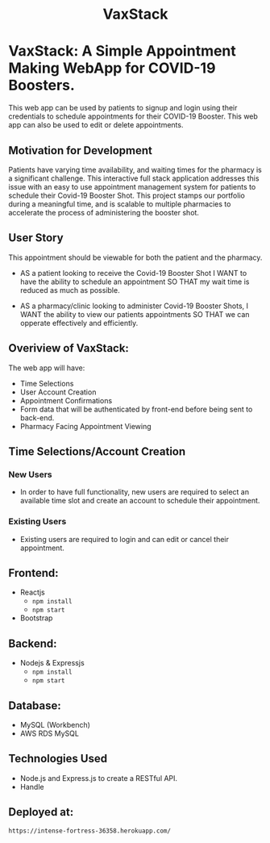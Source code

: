 <h1 align="center">
    <br>
    VaxStack
    <br>
</h1>

# VaxStack: A Simple Appointment Making WebApp for COVID-19 Boosters. 

This web app can be used by patients to signup and login using their credentials to schedule appointments for their COVID-19 Booster. This web app can also be used to edit or delete appointments.

## Motivation for Development

Patients have varying time availability, and waiting times for the pharmacy is a significant challenge. This interactive full stack application addresses this issue with an easy to use appointment management system for patients to schedule their Covid-19 Booster Shot. This project stamps our portfolio during a meaningful time, and is scalable to multiple pharmacies to accelerate the process of administering the booster shot. 
  
## User Story
This appointment should be viewable for both the patient and the pharmacy. 

- AS a patient looking to receive the Covid-19 Booster Shot I WANT to have the ability to schedule an appointment SO THAT my wait time is reduced as much as possible. 

- AS a pharmacy/clinic looking to administer Covid-19 Booster Shots, I WANT the ability to view our patients appointments SO THAT we can opperate effectively and efficiently. 


## Overiview of VaxStack:

The web app will have:
- Time Selections
- User Account Creation
- Appointment Confirmations
- Form data that will be authenticated by front-end before being sent to back-end. 
- Pharmacy Facing Appointment Viewing


## Time Selections/Account Creation

### New Users
- In order to have full functionality, new users are required to select an available time slot and create an account to schedule their appointment. 

### Existing Users
- Existing users are required to login and can edit or cancel their appointment. 


## Frontend:

- Reactjs
  - `npm install`
  - `npm start`
- Bootstrap

## Backend:

- Nodejs & Expressjs
  - `npm install`
  - `npm start`

## Database:

- MySQL (Workbench)
- AWS RDS MySQL

## Technologies Used
- Node.js and Express.js to create a RESTful API.
- Handle

## Deployed at:
`https://intense-fortress-36358.herokuapp.com/`

